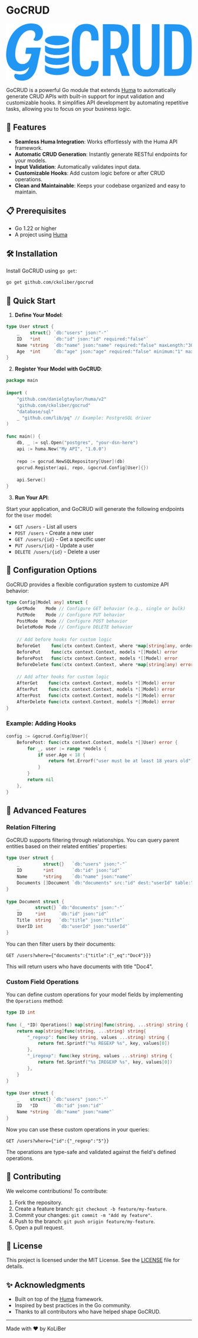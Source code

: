 # GoCRUD

![GoCRUD](./docs/icon.svg)

GoCRUD is a powerful Go module that extends [Huma](https://huma.rocks/) to automatically generate CRUD APIs with built-in support for input validation and customizable hooks. It simplifies API development by automating repetitive tasks, allowing you to focus on your business logic.

## 🚀 Features

-   **Seamless Huma Integration**: Works effortlessly with the Huma API framework.
-   **Automatic CRUD Generation**: Instantly generate RESTful endpoints for your models.
-   **Input Validation**: Automatically validates input data.
-   **Customizable Hooks**: Add custom logic before or after CRUD operations.
-   **Clean and Maintainable**: Keeps your codebase organized and easy to maintain.

## 📋 Prerequisites

-   Go 1.22 or higher
-   A project using [Huma](https://huma.rocks/)

## 🛠️ Installation

Install GoCRUD using `go get`:

```bash
go get github.com/ckoliber/gocrud
```

## 🎯 Quick Start

1. **Define Your Model**:

```go
type User struct {
	_    struct{} `db:"users" json:"-"`
	ID   *int     `db:"id" json:"id" required:"false"`
	Name *string  `db:"name" json:"name" required:"false" maxLength:"30" example:"David" doc:"User name"`
	Age  *int     `db:"age" json:"age" required:"false" minimum:"1" maximum:"120" example:"25" doc:"User age from 1 to 120"`
}
```

2. **Register Your Model with GoCRUD**:

```go
package main

import (
    "github.com/danielgtaylor/huma/v2"
    "github.com/ckoliber/gocrud"
    "database/sql"
    _ "github.com/lib/pq" // Example: PostgreSQL driver
)

func main() {
    db, _ := sql.Open("postgres", "your-dsn-here")
    api := huma.New("My API", "1.0.0")

    repo := gocrud.NewSQLRepository[User](db)
    gocrud.Register(api, repo, &gocrud.Config[User]{})

    api.Serve()
}
```

3. **Run Your API**:

Start your application, and GoCRUD will generate the following endpoints for the `User` model:

-   `GET /users` - List all users
-   `POST /users` - Create a new user
-   `GET /users/{id}` - Get a specific user
-   `PUT /users/{id}` - Update a user
-   `DELETE /users/{id}` - Delete a user

## 🔧 Configuration Options

GoCRUD provides a flexible configuration system to customize API behavior:

```go
type Config[Model any] struct {
    GetMode    Mode // Configure GET behavior (e.g., single or bulk)
    PutMode    Mode // Configure PUT behavior
    PostMode   Mode // Configure POST behavior
    DeleteMode Mode // Configure DELETE behavior

    // Add before hooks for custom logic
    BeforeGet    func(ctx context.Context, where *map[string]any, order *map[string]any, limit *int, skip *int) error
	BeforePut    func(ctx context.Context, models *[]Model) error
	BeforePost   func(ctx context.Context, models *[]Model) error
	BeforeDelete func(ctx context.Context, where *map[string]any) error

    // Add after hooks for custom logic
	AfterGet    func(ctx context.Context, models *[]Model) error
	AfterPut    func(ctx context.Context, models *[]Model) error
	AfterPost   func(ctx context.Context, models *[]Model) error
	AfterDelete func(ctx context.Context, models *[]Model) error
}
```

### Example: Adding Hooks

```go
config := &gocrud.Config[User]{
    BeforePost: func(ctx context.Context, models *[]User) error {
        for _, user := range *models {
            if user.Age < 18 {
                return fmt.Errorf("user must be at least 18 years old")
            }
        }
        return nil
    },
}
```

## 🔰 Advanced Features

### Relation Filtering

GoCRUD supports filtering through relationships. You can query parent entities based on their related entities' properties:

```go
type User struct {
    _         struct{}   `db:"users" json:"-"`
    ID        *int       `db:"id" json:"id"`
    Name      *string    `db:"name" json:"name"`
    Documents []Document `db:"documents" src:"id" dest:"userId" table:"documents" json:"-"`
}

type Document struct {
    _      struct{} `db:"documents" json:"-"`
    ID     *int     `db:"id" json:"id"`
    Title  string   `db:"title" json:"title"`
    UserID int      `db:"userId" json:"userId"`
}
```

You can then filter users by their documents:

```http
GET /users?where={"documents":{"title":{"_eq":"Doc4"}}}
```

This will return users who have documents with title "Doc4".

### Custom Field Operations

You can define custom operations for your model fields by implementing the `Operations` method:

```go
type ID int

func (_ *ID) Operations() map[string]func(string, ...string) string {
    return map[string]func(string, ...string) string{
        "_regexp": func(key string, values ...string) string {
            return fmt.Sprintf("%s REGEXP %s", key, values[0])
        },
        "_iregexp": func(key string, values ...string) string {
            return fmt.Sprintf("%s IREGEXP %s", key, values[0])
        },
    }
}

type User struct {
    _    struct{} `db:"users" json:"-"`
    ID   *ID      `db:"id" json:"id"`
    Name *string  `db:"name" json:"name"`
}
```

Now you can use these custom operations in your queries:

```http
GET /users?where={"id":{"_regexp":"5"}}
```

The operations are type-safe and validated against the field's defined operations.

## 🤝 Contributing

We welcome contributions! To contribute:

1. Fork the repository.
2. Create a feature branch: `git checkout -b feature/my-feature`.
3. Commit your changes: `git commit -m "Add my feature"`.
4. Push to the branch: `git push origin feature/my-feature`.
5. Open a pull request.

## 📝 License

This project is licensed under the MIT License. See the [LICENSE](LICENSE.md) file for details.

## ✨ Acknowledgments

-   Built on top of the [Huma](https://huma.rocks/) framework.
-   Inspired by best practices in the Go community.
-   Thanks to all contributors who have helped shape GoCRUD.

---

Made with ❤️ by KoLiBer
